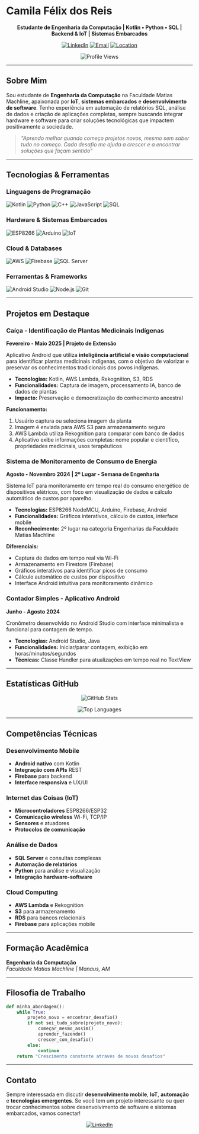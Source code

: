 # Camila Félix dos Reis

<div align="center">

**Estudante de Engenharia da Computação | Kotlin • Python • SQL | Backend & IoT | Sistemas Embarcados**

[![LinkedIn](https://img.shields.io/badge/LinkedIn-0077B5?style=for-the-badge&logo=linkedin&logoColor=white)](https://linkedin.com/in/camila-felix-dos-reis)
[![Email](https://img.shields.io/badge/Email-D14836?style=for-the-badge&logo=gmail&logoColor=white)](mailto:seu.email@domain.com)
[![Location](https://img.shields.io/badge/Localização-Manaus,%20AM-pink?style=for-the-badge&logo=google-maps&logoColor=white)](https://maps.google.com)

![Profile Views](https://komarev.com/ghpvc/?username=cawzkf&color=ff69b4&style=for-the-badge)

</div>

---

## Sobre Mim

Sou estudante de **Engenharia da Computação** na Faculdade Matias Machline, apaixonada por **IoT**, **sistemas embarcados** e **desenvolvimento de software**. Tenho experiência em automação de relatórios SQL, análise de dados e criação de aplicações completas, sempre buscando integrar hardware e software para criar soluções tecnológicas que impactem positivamente a sociedade.

> *"Aprendo melhor quando começo projetos novos, mesmo sem saber tudo no começo. Cada desafio me ajuda a crescer e a encontrar soluções que façam sentido"*

---

## Tecnologias & Ferramentas

### Linguagens de Programação
![Kotlin](https://img.shields.io/badge/Kotlin-7F52FF?style=for-the-badge&logo=kotlin&logoColor=white)
![Python](https://img.shields.io/badge/Python-3776AB?style=for-the-badge&logo=python&logoColor=white)
![C++](https://img.shields.io/badge/C++-00599C?style=for-the-badge&logo=cplusplus&logoColor=white)
![JavaScript](https://img.shields.io/badge/JavaScript-F7DF1E?style=for-the-badge&logo=javascript&logoColor=black)
![SQL](https://img.shields.io/badge/SQL-4479A1?style=for-the-badge&logo=mysql&logoColor=white)

### Hardware & Sistemas Embarcados
![ESP8266](https://img.shields.io/badge/ESP8266-E7352C?style=for-the-badge&logo=espressif&logoColor=white)
![Arduino](https://img.shields.io/badge/Arduino-00979D?style=for-the-badge&logo=arduino&logoColor=white)
![IoT](https://img.shields.io/badge/Internet_of_Things-FF69B4?style=for-the-badge&logo=iot&logoColor=white)

### Cloud & Databases
![AWS](https://img.shields.io/badge/AWS-232F3E?style=for-the-badge&logo=amazon-aws&logoColor=white)
![Firebase](https://img.shields.io/badge/Firebase-FFCA28?style=for-the-badge&logo=firebase&logoColor=black)
![SQL Server](https://img.shields.io/badge/SQL_Server-CC2927?style=for-the-badge&logo=microsoft-sql-server&logoColor=white)

### Ferramentas & Frameworks
![Android Studio](https://img.shields.io/badge/Android_Studio-3DDC84?style=for-the-badge&logo=android-studio&logoColor=white)
![Node.js](https://img.shields.io/badge/Node.js-339933?style=for-the-badge&logo=nodedotjs&logoColor=white)
![Git](https://img.shields.io/badge/Git-F05032?style=for-the-badge&logo=git&logoColor=white)

---

## Projetos em Destaque

### Caíça - Identificação de Plantas Medicinais Indígenas
**Fevereiro - Maio 2025 | Projeto de Extensão**

Aplicativo Android que utiliza **inteligência artificial e visão computacional** para identificar plantas medicinais indígenas, com o objetivo de valorizar e preservar os conhecimentos tradicionais dos povos indígenas.

- **Tecnologias:** Kotlin, AWS Lambda, Rekognition, S3, RDS
- **Funcionalidades:** Captura de imagem, processamento IA, banco de dados de plantas
- **Impacto:** Preservação e democratização do conhecimento ancestral

**Funcionamento:**
1. Usuário captura ou seleciona imagem da planta
2. Imagem é enviada para AWS S3 para armazenamento seguro
3. AWS Lambda utiliza Rekognition para comparar com banco de dados
4. Aplicativo exibe informações completas: nome popular e científico, propriedades medicinais, usos terapêuticos

### Sistema de Monitoramento de Consumo de Energia
**Agosto - Novembro 2024 | 2º Lugar - Semana de Engenharia**

Sistema IoT para monitoramento em tempo real do consumo energético de dispositivos elétricos, com foco em visualização de dados e cálculo automático de custos por aparelho.

- **Tecnologias:** ESP8266 NodeMCU, Arduino, Firebase, Android
- **Funcionalidades:** Gráficos interativos, cálculo de custos, interface mobile
- **Reconhecimento:** 2º lugar na categoria Engenharias da Faculdade Matias Machline

**Diferenciais:**
- Captura de dados em tempo real via Wi-Fi
- Armazenamento em Firestore (Firebase) 
- Gráficos interativos para identificar picos de consumo
- Cálculo automático de custos por dispositivo
- Interface Android intuitiva para monitoramento dinâmico

### Contador Simples - Aplicativo Android
**Junho - Agosto 2024**

Cronômetro desenvolvido no Android Studio com interface minimalista e funcional para contagem de tempo.

- **Tecnologias:** Android Studio, Java
- **Funcionalidades:** Iniciar/parar contagem, exibição em horas/minutos/segundos
- **Técnicas:** Classe Handler para atualizações em tempo real no TextView

---

## Estatísticas GitHub

<div align="center">

![GitHub Stats](https://github-readme-stats.vercel.app/api?username=cawzkf&show_icons=true&theme=dracula&hide_border=true&bg_color=0d1117&title_color=ff69b4&icon_color=ff69b4&text_color=ffffff)

![Top Languages](https://github-readme-stats.vercel.app/api/top-langs/?username=cawzkf&layout=compact&theme=dracula&hide_border=true&bg_color=0d1117&title_color=ff69b4&text_color=ffffff)

</div>

---

## Competências Técnicas

### Desenvolvimento Mobile
- **Android nativo** com Kotlin
- **Integração com APIs** REST
- **Firebase** para backend
- **Interface responsiva** e UX/UI

### Internet das Coisas (IoT)
- **Microcontroladores** ESP8266/ESP32
- **Comunicação wireless** Wi-Fi, TCP/IP
- **Sensores** e atuadores
- **Protocolos de comunicação**

### Análise de Dados
- **SQL Server** e consultas complexas
- **Automação de relatórios**
- **Python** para análise e visualização
- **Integração hardware-software**

### Cloud Computing
- **AWS Lambda** e Rekognition
- **S3** para armazenamento
- **RDS** para bancos relacionais
- **Firebase** para aplicações mobile

---

## Formação Acadêmica

**Engenharia da Computação**  
*Faculdade Matias Machline | Manaus, AM*


---

## Filosofia de Trabalho

```python
def minha_abordagem():
    while True:
        projeto_novo = encontrar_desafio()
        if not sei_tudo_sobre(projeto_novo):
            começar_mesmo_assim()
            aprender_fazendo()
            crescer_com_desafio()
        else:
            continue
    return "Crescimento constante através de novos desafios"
```

---

## Contato

Sempre interessada em discutir **desenvolvimento mobile**, **IoT**, **automação** e **tecnologias emergentes**. Se você tem um projeto interessante ou quer trocar conhecimentos sobre desenvolvimento de software e sistemas embarcados, vamos conectar!

<div align="center">

[![LinkedIn](https://img.shields.io/badge/Conectar_no_LinkedIn-0077B5?style=for-the-badge&logo=linkedin&logoColor=white)](https://linkedin.com/in/camila-felix-dos-reis)

</div>
